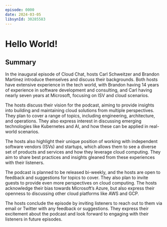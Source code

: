 ```yaml
---
episode: 0000
date: 2024-03-05
libsynId: 30285583
---
```


# Hello World!

## Summary

In the inaugural episode of Cloud Chat, hosts Carl Schweitzer and Brandon
Martinez introduce themselves and discuss their backgrounds. Both hosts have
extensive experience in the tech world, with Brandon having 14 years of
experience in software development and consulting, and Carl having nearly seven
years at Microsoft, focusing on ISV and cloud scenarios.

The hosts discuss their vision for the podcast, aiming to provide insights into
building and maintaining cloud solutions from multiple perspectives. They plan
to cover a range of topics, including engineering, architecture, and operations.
They also express interest in discussing emerging technologies like Kubernetes
and AI, and how these can be applied in real-world scenarios.

The hosts also highlight their unique position of working with independent
software vendors (ISVs) and startups, which allows them to see a diverse set of
products and services and how they leverage cloud computing. They aim to share
best practices and insights gleaned from these experiences with their listeners.

The podcast is planned to be released bi-weekly, and the hosts are open to
feedback and suggestions for topics to cover. They also plan to invite guests to
provide even more perspectives on cloud computing. The hosts acknowledge their
bias towards Microsoft’s Azure, but also express their openness to discussing
other cloud platforms like AWS and GCP.

The hosts conclude the episode by inviting listeners to reach out to them via
email or Twitter with any feedback or suggestions. They express their excitement
about the podcast and look forward to engaging with their listeners in future
episodes.
